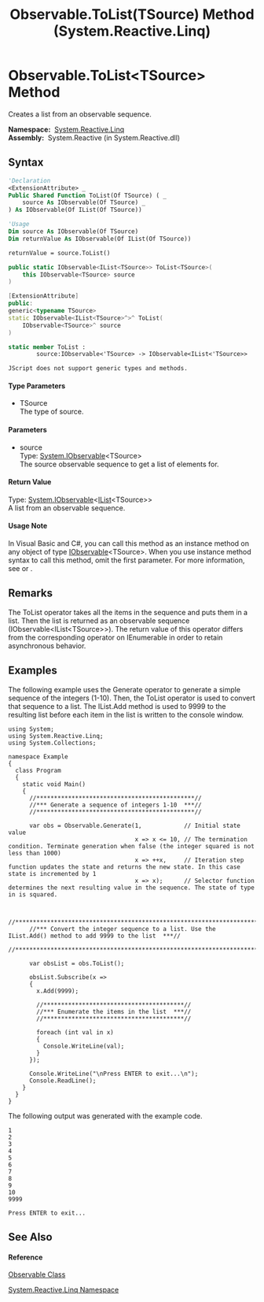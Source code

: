 ﻿---
title: Observable.ToList(TSource) Method  (System.Reactive.Linq)
TOCTitle: ToList(TSource) Method
ms:assetid: M:System.Reactive.Linq.Observable.ToList``1(System.IObservable{``0})
ms:mtpsurl: https://msdn.microsoft.com/en-us/library/Hh211848(v=VS.103)
ms:contentKeyID: 36069294
ms.date: 06/28/2011
mtps_version: v=VS.103
f1_keywords:
- System.Reactive.Linq.Observable.ToList``1
dev_langs:
- CSharp
- JScript
- VB
- FSharp
- c++
---

# Observable.ToList\<TSource\> Method

Creates a list from an observable sequence.

**Namespace:**  [System.Reactive.Linq](hh211929\(v=vs.103\).md)  
**Assembly:**  System.Reactive (in System.Reactive.dll)

## Syntax

``` vb
'Declaration
<ExtensionAttribute> _
Public Shared Function ToList(Of TSource) ( _
    source As IObservable(Of TSource) _
) As IObservable(Of IList(Of TSource))
```

``` vb
'Usage
Dim source As IObservable(Of TSource)
Dim returnValue As IObservable(Of IList(Of TSource))

returnValue = source.ToList()
```

``` csharp
public static IObservable<IList<TSource>> ToList<TSource>(
    this IObservable<TSource> source
)
```

``` c++
[ExtensionAttribute]
public:
generic<typename TSource>
static IObservable<IList<TSource>^>^ ToList(
    IObservable<TSource>^ source
)
```

``` fsharp
static member ToList : 
        source:IObservable<'TSource> -> IObservable<IList<'TSource>> 
```

``` jscript
JScript does not support generic types and methods.
```

#### Type Parameters

  - TSource  
    The type of source.

#### Parameters

  - source  
    Type: [System.IObservable](https://msdn.microsoft.com/en-us/library/Dd990377)\<TSource\>  
    The source observable sequence to get a list of elements for.  

#### Return Value

Type: [System.IObservable](https://msdn.microsoft.com/en-us/library/Dd990377)\<[IList](https://msdn.microsoft.com/en-us/library/5y536ey6)\<TSource\>\>  
A list from an observable sequence.  

#### Usage Note

In Visual Basic and C\#, you can call this method as an instance method on any object of type [IObservable](https://msdn.microsoft.com/en-us/library/Dd990377)\<TSource\>. When you use instance method syntax to call this method, omit the first parameter. For more information, see [](https://msdn.microsoft.com/en-us/library/Bb384936) or [](https://msdn.microsoft.com/en-us/library/Bb383977).

## Remarks

The ToList operator takes all the items in the sequence and puts them in a list. Then the list is returned as an observable sequence (IObservable\<IList\<TSource\>\>). The return value of this operator differs from the corresponding operator on IEnumerable in order to retain asynchronous behavior.

## Examples

The following example uses the Generate operator to generate a simple sequence of the integers (1-10). Then, the ToList operator is used to convert that sequence to a list. The IList.Add method is used to 9999 to the resulting list before each item in the list is written to the console window.

    using System;
    using System.Reactive.Linq;
    using System.Collections;
    
    namespace Example
    {
      class Program
      {
        static void Main()
        {
          //*********************************************//
          //*** Generate a sequence of integers 1-10  ***//
          //*********************************************//
    
          var obs = Observable.Generate(1,            // Initial state value
                                        x => x <= 10, // The termination condition. Terminate generation when false (the integer squared is not less than 1000)
                                        x => ++x,     // Iteration step function updates the state and returns the new state. In this case state is incremented by 1 
                                        x => x);      // Selector function determines the next resulting value in the sequence. The state of type in is squared.
    
    
          //***************************************************************************************************//
          //*** Convert the integer sequence to a list. Use the IList.Add() method to add 9999 to the list  ***//
          //***************************************************************************************************//
    
          var obsList = obs.ToList();
    
          obsList.Subscribe(x => 
          {
            x.Add(9999);
    
            //****************************************//
            //*** Enumerate the items in the list  ***//
            //****************************************//
    
            foreach (int val in x)
            {
              Console.WriteLine(val);
            }
          });
    
          Console.WriteLine("\nPress ENTER to exit...\n");
          Console.ReadLine();
        }
      }
    }

The following output was generated with the example code.

    1
    2
    3
    4
    5
    6
    7
    8
    9
    10
    9999
    
    Press ENTER to exit...

## See Also

#### Reference

[Observable Class](hh244252\(v=vs.103\).md)

[System.Reactive.Linq Namespace](hh211929\(v=vs.103\).md)


